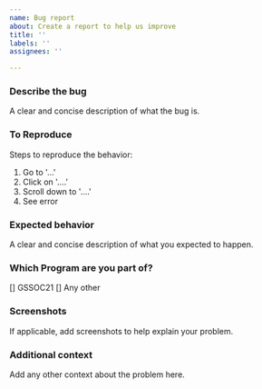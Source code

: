 ```yaml
---
name: Bug report
about: Create a report to help us improve
title: ''
labels: ''
assignees: ''

---
```


### **Describe the bug**
A clear and concise description of what the bug is.

### **To Reproduce**
Steps to reproduce the behavior:
1. Go to '...'
2. Click on '....'
3. Scroll down to '....'
4. See error

### **Expected behavior**
A clear and concise description of what you expected to happen.

### Which Program are you part of?
<!--
Example how to mark a checkbox:-
- [x] Part of this program.
-->
[] GSSOC21
[] Any other

### **Screenshots**
If applicable, add screenshots to help explain your problem.

### **Additional context**
Add any other context about the problem here.
